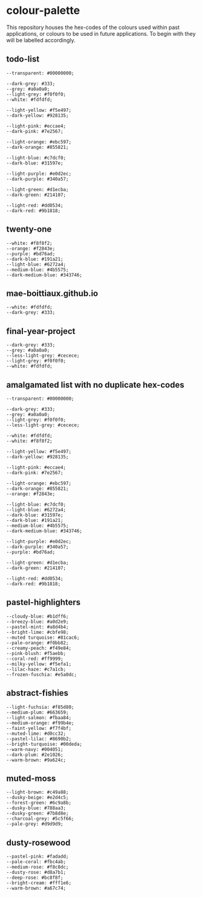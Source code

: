 # colour-palette

This repository houses the hex-codes of the colours used within past applications, or colours to be used in future applications.  To begin with they will be labelled accordingly.

## todo-list

    --transparent: #00000000;

    --dark-grey: #333;
    --grey: #a0a0a0;
    --light-grey: #f0f0f0;
    --white: #fdfdfd;

    --light-yellow: #f5e497;
    --dark-yellow: #928135;

    --light-pink: #eccae4;
    --dark-pink: #7e2567;

    --light-orange: #ebc597;
    --dark-orange: #855821;

    --light-blue: #c7dcf0;
    --dark-blue: #31597e;

    --light-purple: #e0d2ec;
    --dark-purple: #340a57;

    --light-green: #d1ecba;
    --dark-green: #214107;

    --light-red: #dd0534;
    --dark-red: #9b1818;

## twenty-one

    --white: #f8f8f2;
    --orange: #f2843e;
    --purple: #bd76ad;
    --dark-blue: #191a21;
    --light-blue: #6272a4;
    --medium-blue: #4b5575;
    --dark-medium-blue: #343746;

## mae-boittiaux.github.io

    --white: #fdfdfd;
    --dark-grey: #333;

## final-year-project

    --dark-grey: #333;
    --grey: #a0a0a0;
    --less-light-grey: #cecece;
    --light-grey: #f0f0f0;
    --white: #fdfdfd;

## amalgamated list with no duplicate hex-codes

    --transparent: #00000000;

    --dark-grey: #333;
    --grey: #a0a0a0;
    --light-grey: #f0f0f0;
    --less-light-grey: #cecece;

    --white: #fdfdfd;
    --white: #f8f8f2;

    --light-yellow: #f5e497;
    --dark-yellow: #928135;

    --light-pink: #eccae4;
    --dark-pink: #7e2567;

    --light-orange: #ebc597;
    --dark-orange: #855821;
    --orange: #f2843e;

    --light-blue: #c7dcf0;
    --light-blue: #6272a4;
    --dark-blue: #31597e;
    --dark-blue: #191a21;
    --medium-blue: #4b5575;
    --dark-medium-blue: #343746;

    --light-purple: #e0d2ec;
    --dark-purple: #340a57;
    --purple: #bd76ad;

    --light-green: #d1ecba;
    --dark-green: #214107;

    --light-red: #dd0534;
    --dark-red: #9b1818;

## pastel-highlighters

    --cloudy-blue: #b1dff6;
    --breezy-blue: #a0d2e9;
    --pastel-mint: #a8d4b4;
    --bright-lime: #cbfe98;
    --muted turquoise: #81cac6;
    --pale-orange: #f0bb82;
    --creamy-peach: #f49e84;
    --pink-blush: #f5aebb;
    --coral-red: #ff9999;
    --milky-yellow: #f5efa1;
    --lilac-haze: #c7a1cb;
    --frozen-fuschia: #e5a0dc;

## abstract-fishies

    --light-fuchsia: #f85d80;
    --medium-plum: #663659;
    --light-salmon: #fbaa84;
    --medium-orange: #f99b4e;
    --faint-yellow: #f7f4bf;
    --muted-lime: #d0cc32;
    --pastel-lilac: #8690b2;
    --bright-turquoise: #00deda;
    --warm-navy: #004051;
    --dark-plum: #2e1026;
    --warm-brown: #9a624c;

## muted-moss 

    --light-brown: #c49a88;
    --dusky-beige: #e2d4c5;
    --forest-green: #6c9a8b;
    --dusky-blue: #788aa3;
    --dusky-green: #7b8d8e;
    --charcoal-grey: #5c5f66;
    --pale-grey: #d9d9d9;

## dusty-rosewood

    --pastel-pink: #fadadd;
    --pale-coral: #fbc4ab;
    --medium-rose: #f8c8dc;
    --dusty-rose: #d8a7b1;
    --deep-rose: #bc8f8f;
    --bright-cream: #fff1e6;
    --warm-brown: #a67c74;
    